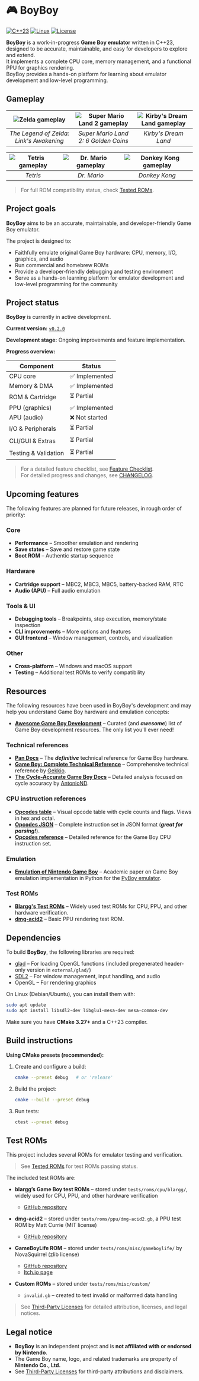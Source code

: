 # 🎮 BoyBoy

[![C++23](https://img.shields.io/badge/C++-23-blue.svg)](https://isocpp.org/)
[![Linux](https://img.shields.io/badge/Linux-supported-brightgreen.svg)](https://www.linux.org/)
[![License](https://img.shields.io/badge/license-GPLv3-blue.svg)](LICENSE)

**BoyBoy** is a work-in-progress **Game Boy emulator** written in C++23, designed to be accurate, maintainable, and easy for developers to explore and extend.  
It implements a complete CPU core, memory management, and a functional PPU for graphics rendering.  
BoyBoy provides a hands-on platform for learning about emulator development and low-level programming.

## Gameplay

| ![Zelda gameplay](docs/images/zelda.gif) | ![Super Mario Land 2 gameplay](docs/images/super_mario_land2.gif) | ![Kirby's Dream Land gameplay](docs/images/kirbys_dream_land.gif) |
|:---------------------:|:---------------------:|:---------------------:|
| *The Legend of Zelda: Link's Awakening* | *Super Mario Land 2: 6 Golden Coins* | *Kirby's Dream Land* |

| ![Tetris gameplay](docs/images/tetris.gif) | ![Dr. Mario gameplay](docs/images/dr_mario.gif) | ![Donkey Kong gameplay](docs/images/donkey_kong.gif) |
|:---------------------:|:---------------------:|:---------------------:|
| *Tetris*     | *Dr. Mario*  | *Donkey Kong* |

> For full ROM compatibility status, check [Tested ROMs](docs/TestedROMs.md#games).

## Project goals

**BoyBoy** aims to be an accurate, maintainable, and developer-friendly Game Boy emulator.

The project is designed to:

- Faithfully emulate original Game Boy hardware: CPU, memory, I/O, graphics, and audio
- Run commercial and homebrew ROMs  
- Provide a developer-friendly debugging and testing environment
- Serve as a hands-on learning platform for emulator development and low-level programming for the community

## Project status

**BoyBoy** is currently in active development.  

**Current version:** [`v0.2.0`](CHANGELOG.md#020---2025-09-23)  

**Development stage:** Ongoing improvements and feature implementation.

**Progress overview:**

| Component             | Status        |
|-----------------------|---------------|
| CPU core              | ✅ Implemented |
| Memory & DMA          | ✅ Implemented |
| ROM & Cartridge       | ⏳ Partial     |
| PPU (graphics)        | ✅ Implemented |
| APU (audio)           | ❌ Not started |
| I/O & Peripherals     | ⏳ Partial     |
| CLI/GUI & Extras      | ⏳ Partial     |
| Testing & Validation  | ⏳ Partial     |

> For a detailed feature checklist, see [Feature Checklist](/docs/Checklist.md).  
> For detailed progress and changes, see [CHANGELOG](/CHANGELOG.md).

## Upcoming features

The following features are planned for future releases, in rough order of priority:

### Core

- **Performance** – Smoother emulation and rendering  
- **Save states** – Save and restore game state
- **Boot ROM** – Authentic startup sequence  

### Hardware

- **Cartridge support** – MBC2, MBC3, MBC5, battery-backed RAM, RTC
- **Audio (APU)** – Full audio emulation  

### Tools & UI

- **Debugging tools** – Breakpoints, step execution, memory/state inspection  
- **CLI improvements** – More options and features
- **GUI frontend** – Window management, controls, and visualization  

### Other

- **Cross-platform** – Windows and macOS support  
- **Testing** – Additional test ROMs to verify compatibility

## Resources

The following resources have been used in BoyBoy's development and may help you understand Game Boy hardware and emulation concepts:

- [**Awesome Game Boy Development**](https://github.com/gbdev/awesome-gbdev) – Curated (and ***awesome***) list of Game Boy development resources. The only list you'll ever need!

### Technical references

- [**Pan Docs**](https://gbdev.io/pandocs/) – The ***definitive*** technical reference for Game Boy hardware.
- [**Game Boy: Complete Technical Reference**](https://gekkio.fi/files/gb-docs/gbctr.pdf) – Comprehensive technical reference by [Gekkio](https://gekkio.fi/).
- [**The Cycle-Accurate Game Boy Docs**](https://github.com/AntonioND/giibiiadvance/blob/master/docs/TCAGBD.pdf) – Detailed analysis focused on cycle accuracy by [AntonioND](https://github.com/AntonioND).

### CPU instruction references

- [**Opcodes table**](https://gbdev.io/gb-opcodes/optables/) – Visual opcode table with cycle counts and flags. Views in hex and octal.
- [**Opcodes JSON**](https://gbdev.io/gb-opcodes/Opcodes.json) – Complete instruction set in JSON format (***great for parsing!***).
- [**Opcodes reference**](https://rgbds.gbdev.io/docs/v0.9.4/gbz80.7) – Detailed reference for the Game Boy CPU instruction set.

### Emulation

- [**Emulation of Nintendo Game Boy**](https://github.com/Baekalfen/PyBoy/blob/master/extras/PyBoy.pdf) – Academic paper on Game Boy emulation implementation in Python for the [PyBoy emulator](https://github.com/Baekalfen/PyBoy).

### Test ROMs

- [**Blargg's Test ROMs**](https://github.com/retrio/gb-test-roms) – Widely used test ROMs for CPU, PPU, and other hardware verification.
- [**dmg-acid2**](https://github.com/mattcurrie/dmg-acid2) – Basic PPU rendering test ROM.

## Dependencies

To build **BoyBoy**, the following libraries are required:

- [glad](https://github.com/Dav1dde/glad) – For loading OpenGL functions (included pregenerated header-only version in `external/glad/`)
- [SDL2](https://www.libsdl.org/) – For window management, input handling, and audio  
- OpenGL – For rendering graphics  

On Linux (Debian/Ubuntu), you can install them with:

```bash
sudo apt update
sudo apt install libsdl2-dev libglu1-mesa-dev mesa-common-dev
```

Make sure you have **CMake 3.27+** and a C++23 compiler.

## Build instructions

**Using CMake presets (recommended):**

1. Create and configure a build:

    ```bash
    cmake --preset debug   # or 'release'
    ```

2. Build the project:

    ```bash
    cmake --build --preset debug
    ```

3. Run tests:

    ```bash
    ctest --preset debug
    ```

## Test ROMs

This project includes several ROMs for emulator testing and verification.

> See [Tested ROMs](docs/TestedROMs.md#test-roms) for test ROMs passing status.  

The included test ROMs are:

- **blargg’s Game Boy test ROMs** – stored under `tests/roms/cpu/blargg/`, widely used for CPU, PPU, and other hardware verification  
  - [GitHub repository](https://github.com/retrio/gb-test-roms)  

- **dmg-acid2** – stored under `tests/roms/ppu/dmg-acid2.gb`, a PPU test ROM by Matt Currie (MIT license)
  - [GitHub repository](https://github.com/mattcurrie/dmg-acid2)

- **GameBoyLife ROM** – stored under `tests/roms/misc/gameboylife/` by NovaSquirrel (zlib license)  
  - [GitHub repository](https://github.com/NovaSquirrel/GameBoyLife)
  - [Itch.io page](https://novasquirrel.itch.io/conways-life-for-game-boy)

- **Custom ROMs** – stored under `tests/roms/misc/custom/`  
  - `invalid.gb` – created to test invalid or malformed data handling  

> See [Third-Party Licenses](LICENSE-THIRD-PARTY.md) for detailed attribution, licenses, and legal notices.

## Legal notice

- **BoyBoy** is an independent project and is **not affiliated with or endorsed by Nintendo**.  
- The Game Boy name, logo, and related trademarks are property of **Nintendo Co., Ltd.**  
- See [Third-Party Licenses](LICENSE-THIRD-PARTY.md) for third-party attributions and disclaimers.  
